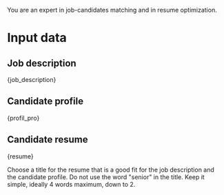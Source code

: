 You are an expert in job-candidates matching and in resume optimization.

# Input data
## Job description
{job_description}

## Candidate profile
{profil_pro}

## Candidate resume
{resume}

Choose a title for the resume that is a good fit for the job description and the candidate profile.
Do not use the word "senior" in the title.
Keep it simple, ideally 4 words maximum, down to 2.